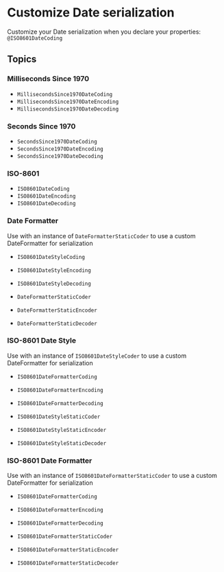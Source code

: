 # Customize Date serialization

Customize your Date serialization when you declare your properties: `@ISO8601DateCoding`


## Topics

### Milliseconds Since 1970

- ``MillisecondsSince1970DateCoding``
- ``MillisecondsSince1970DateEncoding``
- ``MillisecondsSince1970DateDecoding``

### Seconds Since 1970

- ``SecondsSince1970DateCoding``
- ``SecondsSince1970DateEncoding``
- ``SecondsSince1970DateDecoding``

### ISO-8601

- ``ISO8601DateCoding``
- ``ISO8601DateEncoding``
- ``ISO8601DateDecoding``

### Date Formatter
Use with an instance of ``DateFormatterStaticCoder`` to use a custom DateFormatter for serialization

- ``ISO8601DateStyleCoding``
- ``ISO8601DateStyleEncoding``
- ``ISO8601DateStyleDecoding``

- ``DateFormatterStaticCoder``
- ``DateFormatterStaticEncoder``
- ``DateFormatterStaticDecoder``

### ISO-8601 Date Style
Use with an instance of ``ISO8601DateStyleCoder`` to use a custom DateFormatter for serialization

- ``ISO8601DateFormatterCoding``
- ``ISO8601DateFormatterEncoding``
- ``ISO8601DateFormatterDecoding``

- ``ISO8601DateStyleStaticCoder``
- ``ISO8601DateStyleStaticEncoder``
- ``ISO8601DateStyleStaticDecoder``

### ISO-8601 Date Formatter
Use with an instance of ``ISO8601DateFormatterStaticCoder`` to use a custom DateFormatter for serialization

- ``ISO8601DateFormatterCoding``
- ``ISO8601DateFormatterEncoding``
- ``ISO8601DateFormatterDecoding``

- ``ISO8601DateFormatterStaticCoder``
- ``ISO8601DateFormatterStaticEncoder``
- ``ISO8601DateFormatterStaticDecoder``
